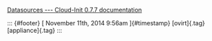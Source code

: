 [Datasources --- Cloud-Init 0.7.7
documentation](%20https://t.umblr.com/redirect?z=http%3A%2F%2Fcloudinit.readthedocs.org%2Fen%2Flatest%2Ftopics%2Fdatasources.html%23fallback-none&t=YmYzODI1YjU1Mzg3ZjVhY2U1MTkxMTU2NWI1NDBiNjg4YTQyYjhkYSxxWGJ6ZkJJUg%3D%3D&b=t%3Af-JKqRHWTpWK1DKXwqj3Yg&p=https%3A%2F%2Fdummdida.tumblr.com%2Fpost%2F102350510090%2Fdatasources-cloud-init-077-documentation&m=1)

::: {#footer}
[ November 11th, 2014 9:56am ]{#timestamp} [ovirt]{.tag}
[appliance]{.tag}
:::
